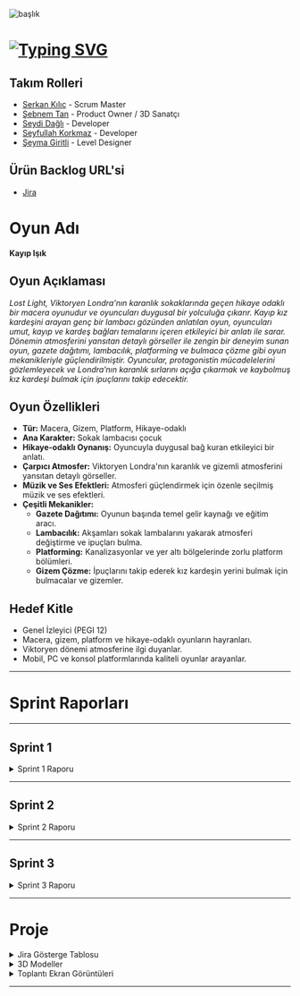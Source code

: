 ![başlık](https://github.com/Serkan-K/Unity_48/assets/125659165/de1c83ce-f56a-40de-af70-1034916785ba)

# [![Typing SVG](https://readme-typing-svg.demolab.com?font=&size=30&duration=1000&pause=3000&color=FFFFFF&center=true&vCenter=true&random=false&width=150&lines=+Unity+48)](https://git.io/typing-svg)

## Takım Rolleri

- [Serkan Kılıç](https://www.linkedin.com/in/serkan-klc/) - Scrum Master
- [Şebnem Tan](https://www.linkedin.com/in/%C5%9Febnem-tan/) - Product Owner / 3D Sanatçı
- [Seydi Dağlı](https://www.linkedin.com/in/seydidagli/) - Developer
- [Seyfullah Korkmaz](https://www.linkedin.com/in/seyfullah-korkmaz-polestar/) - Developer
- [Şeyma Giritli](https://www.linkedin.com/in/seymagrtl2/) - Level Designer

## Ürün Backlog URL'si
- [Jira](https://unity-48.atlassian.net/jira/software/projects/UNI48/boards/2?atlOrigin=eyJpIjoiZGU0MjlhMTZkYzNkNDgzNjg3NTkwYjEyM2QwZDgzMGMiLCJwIjoiaiJ9)

# Oyun Adı

**Kayıp Işık**

## Oyun Açıklaması

_Lost Light, Viktoryen Londra'nın karanlık sokaklarında geçen hikaye odaklı bir macera oyunudur ve oyuncuları duygusal bir yolculuğa çıkarır. Kayıp kız kardeşini arayan genç bir lambacı gözünden anlatılan oyun, oyuncuları umut, kayıp ve kardeş bağları temalarını içeren etkileyici bir anlatı ile sarar. Dönemin atmosferini yansıtan detaylı görseller ile zengin bir deneyim sunan oyun, gazete dağıtımı, lambacılık, platforming ve bulmaca çözme gibi oyun mekanikleriyle güçlendirilmiştir. Oyuncular, protagonistin mücadelelerini gözlemleyecek ve Londra’nın karanlık sırlarını açığa çıkarmak ve kaybolmuş kız kardeşi bulmak için ipuçlarını takip edecektir._

## Oyun Özellikleri

- **Tür:** Macera, Gizem, Platform, Hikaye-odaklı
- **Ana Karakter:** Sokak lambacısı çocuk
- **Hikaye-odaklı Oynanış:** Oyuncuyla duygusal bağ kuran etkileyici bir anlatı.
- **Çarpıcı Atmosfer:** Viktoryen Londra'nın karanlık ve gizemli atmosferini yansıtan detaylı görseller.
- **Müzik ve Ses Efektleri:** Atmosferi güçlendirmek için özenle seçilmiş müzik ve ses efektleri.
- **Çeşitli Mekanikler:**
  - **Gazete Dağıtımı:** Oyunun başında temel gelir kaynağı ve eğitim aracı.
  - **Lambacılık:** Akşamları sokak lambalarını yakarak atmosferi değiştirme ve ipuçları bulma.
  - **Platforming:** Kanalizasyonlar ve yer altı bölgelerinde zorlu platform bölümleri.
  - **Gizem Çözme:** İpuçlarını takip ederek kız kardeşin yerini bulmak için bulmacalar ve gizemler.

## Hedef Kitle

- Genel İzleyici (PEGI 12)
- Macera, gizem, platform ve hikaye-odaklı oyunların hayranları.
- Viktoryen dönemi atmosferine ilgi duyanlar.
- Mobil, PC ve konsol platformlarında kaliteli oyunlar arayanlar.

---

# Sprint Raporları

---

## Sprint 1

<details>
<summary>Sprint 1 Raporu</summary>

### Sprint Hedefi

İlk sprintin sonunda, oyuncu için gazete dağıtımı, lambacılık ve kanalizasyona giriş bölümlerinin tamamlanması hedeflenmiştir.

### Sprint Notları (Sprint Backlog)

  - Gazete dağıtım mekanizması oluşturuldu
  - Lambacılık mekanizması oluşturuldu
  - Londra sokakları modellenip eklendi
  - Ana karakter modeli ve animasyonları oluşturuldu

### Skorlama

Projenin toplam backlog'u **145** puan içermektedir. Üç sprintlik projede, ilk sprintin **37** puanı tamamlaması planlanmıştır. Tüm hedefler gerçekleştirildiği için **37** puan toplandı.

### Puan Tamamlanma Mantığı

Puanlar, her görevin karmaşıklığına ve tamamlanma süresine göre belirlendi.

- - - -
### Backlog Organizasyonu

  #### Günlük Scrum

<details>
<summary>Günlük Scrum Görselleri</summary>
  
![fotoğraf-kolaj png](https://github.com/Serkan-K/Unity_48/assets/125659165/759a5ad3-818c-4632-a967-eca635d42313)


</details>

- - - -
### Sprint Panosu Güncellemesi

<details>
<summary>Sprint Panosu Ekran Görüntüsü</summary>

![Sprint 1 Backlog ](https://github.com/Serkan-K/Unity_48/assets/125659165/12d3a87b-2be7-4151-9df1-21a2807056db)


</details>


### Oyunda Yapılan Çalışmalar

<details>
<summary>Oyun İçi Ekran Görüntüleri</summary>

#### Unity
![Lost Light-Sprint1-](https://github.com/Serkan-K/Unity_48/assets/125659165/1468f0cc-38f9-4ffa-966d-f2c3c627cb42)

</details>

<details><summary>Modeller</summary>
  
![Blender Binalar ](https://github.com/Serkan-K/Unity_48/assets/125659165/9a0e500d-9975-4479-af40-1a94bb92eb39)
![Karakterler ](https://github.com/Serkan-K/Unity_48/assets/125659165/c6a04de0-27e7-42a8-a42a-18ccd61f1689)
</details>


### Sprint İncelemesi

  - İlk sprint hedeflerinin tamamı başarıyla gerçekleştirildi.
  - Önemli gelişmeler arasında Unity Cloud entegrasyonunu öğrenme ve karakter kontrolünü sıfırdan yazma yer aldı.
  - Animasyon entegrasyonu ve varlık araştırma ile ilgili sorunlara rağmen proje ilerlemeye devam ediyor.
  - Hazır varlıklar için araştırma yapıldı, ancak uygun ücretsiz varlık bulunamadığı için görsel bütünlüğü korumak adına modeller Blender ile oluşturuldu.
  - Proje için daha sürdürülebilir ve kullanışlı bir çözüm olarak yeni bir giriş sistemi benimsenmiştir.
  - Gelecek sprintler, animasyon süreçlerinin daha ayrıntılı planlanmasını, Unity Cloud kullanımının güçlendirilmesini ve oyunun daha fazla test edilmesini içerecektir.

![Sprint 1](https://github.com/Serkan-K/Unity_48/assets/125659165/ad700e23-3725-40b2-ab04-2b1b28959653)



### Sprint Yansıtması

- **Olumlu:** Görev tamamlama süreci takım içinde daha düzenli hale geldi ve projenin ilerleyişi hızlandı.
- **Geliştirilecek:** Bazı görevler beklenenden uzun sürdü, bu yüzden gelecekteki sprintler daha dikkatli planlanacaktır.
- **Eylem:** İkinci sprintte daha gerçekçi tahminler yapılacaktır.
  
#### Günlük Görev Programı
![Sprint takvimi](https://github.com/Serkan-K/Unity_48/assets/125659165/df0e8d14-e8de-4e34-a7d1-3d60b3e1f8e1)


</details>

---

## Sprint 2

<details>
<summary>Sprint 2 Raporu</summary>

### Sprint Hedefi

İkinci sprintin sonunda, itme-çekme mekanikleri, yüzme mekanikleri ve kanalizasyon bölümlerinin tamamlanması hedeflenmiştir.

### Sprint Notları (Sprint Backlog)

  - İtme-çekme mekanikleri oluşturuldu
  - Şehir modelleme güncellendi
  - Kanalizasyon modelleri tamamlandı
  - Yan karakter modelleri tamamlandı

### Skorlama

Projenin toplam backlog'u **145** puan içermektedir. Üç sprintlik projede, ikinci sprintin **63** puanı tamamlaması planlanmıştır. Tüm hedefler gerçekleştirildiği için **63** puan toplandı.

### Puan Tamamlanma Mantığı

Puanlar, ilk sprintte olduğu gibi her görevin karmaşıklığı ve tamamlanma süresine göre belirlendi.

- - - -
### Backlog Organizasyonu

  #### Günlük Scrum

<details>
<summary>Günlük Scrum Görselleri</summary>
  
![günlük scrum_2](https://github.com/user-attachments/assets/cca386db-b491-428d-8533-e9d5bcc2b522)


</details>

- - - -
### Sprint Panosu Güncellemesi

<details>
<summary>Sprint Panosu Ekran Görüntüsü</summary>


![Sprint 2 list ](https://github.com/user-attachments/assets/6f1251fc-9188-4c4b-b1fe-899ff0444e1d)


</details>


### Oyunda Yapılan Çalışmalar

<details>
<summary>Oyun İçi Ekran Görüntüleri</summary>

#### Unity
![Sprint 2](https://github.com/user-attachments/assets/7e5176ef-492c-4d49-871c-bba0bde34b71)

</details>

<details><summary>Modeller</summary>
  
![blend ](https://github.com/user-attachments/assets/b3f1a6e0-9854-4e4f-b775-cf25870c8d1b)
![blend 2](https://github.com/user-attachments/assets/fe628297-321b-4220-b842-4379bc7b67a3)
</details>


### Sprint İncelemesi

  - İkinci sprintin tüm hedefleri başarıyla tamamlandı.
  - Önemli gelişmeler arasında Unity Cloud entegrasyonu ve karakter kontrolünü durum makinesi formatına dönüştürme yer aldı.
  - Hazır varlıklar için araştırma tekrar yapıldı, ancak uygun ücretsiz varlık bulunamadığı için modeller Blender ile oluşturuldu.
  - Bir sonraki sprintin oyunu tamamlamayı ve sunum aşamasına geçmeyi hedeflemesi planlanmaktadır.

![Burndown](https://github.com/user-attachments/assets/61f89e9f-ec27-4ec3-a9aa-7807c66d6791)


### Sprint Yansıtması

- **Olumlu:** İkinci sprintte görev tamamlama süresi birincisine göre daha hızlı oldu.
- **Geliştirilecek:** Bazı görevler tahmin edilenden uzun sürdü, bu yüzden bir sonraki sprintte bu gecikme ele alınacaktır.
- **Eylem:** Son sprintte görevlerin daha hızlı tamamlanması için çaba gösterilecektir.
  
#### Günlük Görev Programı
![Sprint 2 takvimi ](https://github.com/user-attachments/assets/c3b4385d-6e23-439a-ab35-2815e5401e5b)


</details>

---

## Sprint 3

<details>
<summary>Sprint 3 Raporu</summary>

### Sprint Hedefi

[Sprint 3 İçin Belirlenen Hedefler]

### Sprint Notları (Sprint Backlog)

[Sprint 3 İçin Belirlenen Görevler]

[Sprint 3 Raporunun Devamı - Skorlama, Günlük Scrum, Sprint Panosu, Ekran Görüntüleri, İnceleme, Yansıtma]

</details>

----

# Proje

<details>
<summary>Jira Gösterge Tablosu</summary>

[Jira Gösterge Tablosu Ekran Görüntüsü]

</details>

<details>
<summary>3D Modeller</summary>

[3D Model Ekran Görüntüleri]

</details>

<details>
<summary>Toplantı Ekran Görüntüleri</summary>

[Toplantı Ekran Görüntüleri]

</details>

---
